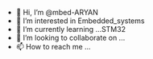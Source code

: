 - 👋 Hi, I’m @mbed-ARYAN
- 👀 I’m interested in Embedded_systems
- 🌱 I’m currently learning ...STM32
- 💞️ I’m looking to collaborate on ...
- 📫 How to reach me ...

<!---
mbed-ARYAN/mbed-ARYAN is a ✨ special ✨ repository because its `README.md` (this file) appears on your GitHub profile.
You can click the Preview link to take a look at your changes.
--->
